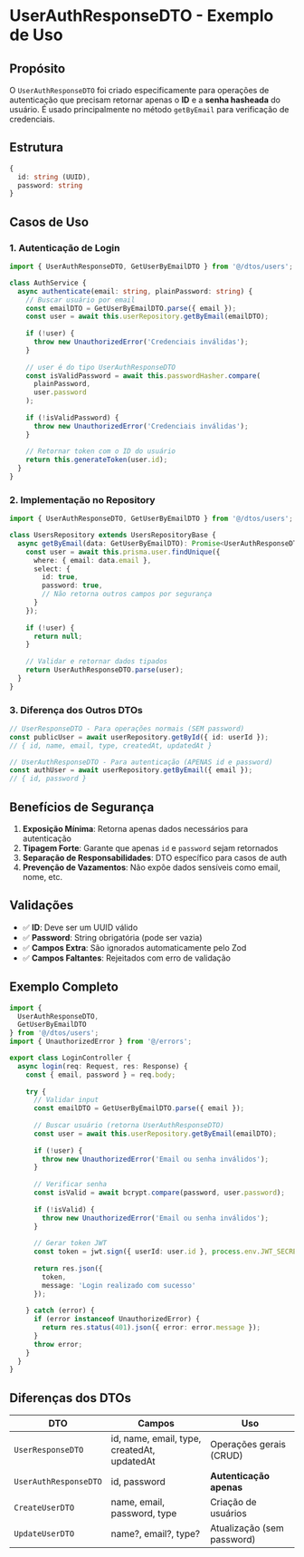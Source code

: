 # UserAuthResponseDTO - Exemplo de Uso

## Propósito

O `UserAuthResponseDTO` foi criado especificamente para operações de autenticação que precisam retornar apenas o **ID** e a **senha hasheada** do usuário. É usado principalmente no método `getByEmail` para verificação de credenciais.

## Estrutura

```typescript
{
  id: string (UUID),
  password: string
}
```

## Casos de Uso

### 1. Autenticação de Login

```typescript
import { UserAuthResponseDTO, GetUserByEmailDTO } from '@/dtos/users';

class AuthService {
  async authenticate(email: string, plainPassword: string) {
    // Buscar usuário por email
    const emailDTO = GetUserByEmailDTO.parse({ email });
    const user = await this.userRepository.getByEmail(emailDTO);
    
    if (!user) {
      throw new UnauthorizedError('Credenciais inválidas');
    }
    
    // user é do tipo UserAuthResponseDTO
    const isValidPassword = await this.passwordHasher.compare(
      plainPassword, 
      user.password
    );
    
    if (!isValidPassword) {
      throw new UnauthorizedError('Credenciais inválidas');
    }
    
    // Retornar token com o ID do usuário
    return this.generateToken(user.id);
  }
}
```

### 2. Implementação no Repository

```typescript
import { UserAuthResponseDTO, GetUserByEmailDTO } from '@/dtos/users';

class UsersRepository extends UsersRepositoryBase {
  async getByEmail(data: GetUserByEmailDTO): Promise<UserAuthResponseDTO | null> {
    const user = await this.prisma.user.findUnique({
      where: { email: data.email },
      select: {
        id: true,
        password: true,
        // Não retorna outros campos por segurança
      }
    });
    
    if (!user) {
      return null;
    }
    
    // Validar e retornar dados tipados
    return UserAuthResponseDTO.parse(user);
  }
}
```

### 3. Diferença dos Outros DTOs

```typescript
// UserResponseDTO - Para operações normais (SEM password)
const publicUser = await userRepository.getById({ id: userId });
// { id, name, email, type, createdAt, updatedAt }

// UserAuthResponseDTO - Para autenticação (APENAS id e password)
const authUser = await userRepository.getByEmail({ email });
// { id, password }
```

## Benefícios de Segurança

1. **Exposição Mínima**: Retorna apenas dados necessários para autenticação
2. **Tipagem Forte**: Garante que apenas `id` e `password` sejam retornados
3. **Separação de Responsabilidades**: DTO específico para casos de auth
4. **Prevenção de Vazamentos**: Não expõe dados sensíveis como email, nome, etc.

## Validações

- ✅ **ID**: Deve ser um UUID válido
- ✅ **Password**: String obrigatória (pode ser vazia)
- ✅ **Campos Extra**: São ignorados automaticamente pelo Zod
- ✅ **Campos Faltantes**: Rejeitados com erro de validação

## Exemplo Completo

```typescript
import { 
  UserAuthResponseDTO, 
  GetUserByEmailDTO 
} from '@/dtos/users';
import { UnauthorizedError } from '@/errors';

export class LoginController {
  async login(req: Request, res: Response) {
    const { email, password } = req.body;
    
    try {
      // Validar input
      const emailDTO = GetUserByEmailDTO.parse({ email });
      
      // Buscar usuário (retorna UserAuthResponseDTO)
      const user = await this.userRepository.getByEmail(emailDTO);
      
      if (!user) {
        throw new UnauthorizedError('Email ou senha inválidos');
      }
      
      // Verificar senha
      const isValid = await bcrypt.compare(password, user.password);
      
      if (!isValid) {
        throw new UnauthorizedError('Email ou senha inválidos');
      }
      
      // Gerar token JWT
      const token = jwt.sign({ userId: user.id }, process.env.JWT_SECRET);
      
      return res.json({ 
        token,
        message: 'Login realizado com sucesso' 
      });
      
    } catch (error) {
      if (error instanceof UnauthorizedError) {
        return res.status(401).json({ error: error.message });
      }
      throw error;
    }
  }
}
```

## Diferenças dos DTOs

| DTO | Campos | Uso |
|-----|--------|-----|
| `UserResponseDTO` | id, name, email, type, createdAt, updatedAt | Operações gerais (CRUD) |
| `UserAuthResponseDTO` | id, password | **Autenticação apenas** |
| `CreateUserDTO` | name, email, password, type | Criação de usuários |
| `UpdateUserDTO` | name?, email?, type? | Atualização (sem password) |
